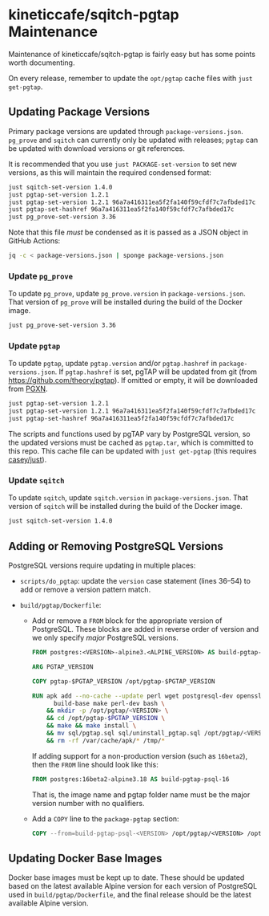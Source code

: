 # kineticcafe/sqitch-pgtap Maintenance

Maintenance of kineticcafe/sqitch-pgtap is fairly easy but has some points worth
documenting.

On every release, remember to update the `opt/pgtap` cache files with `just
get-pgtap`.

## Updating Package Versions

Primary package versions are updated through `package-versions.json`. `pg_prove`
and `sqitch` can currently only be updated with releases; `pgtap` can be updated
with download versions or git references.

It is recommended that you use `just PACKAGE-set-version` to set new versions,
as this will maintain the required condensed format:

```sh
just sqitch-set-version 1.4.0
just pgtap-set-version 1.2.1
just pgtap-set-version 1.2.1 96a7a416311ea5f2fa140f59cfdf7c7afbded17c
just pgtap-set-hashref 96a7a416311ea5f2fa140f59cfdf7c7afbded17c
just pg_prove-set-version 3.36
```

Note that this file _must_ be condensed as it is passed as a JSON object in
GitHub Actions:

```sh
jq -c < package-versions.json | sponge package-versions.json
```

### Update `pg_prove`

To update `pg_prove`, update `pg_prove.version` in `package-versions.json`. That
version of `pg_prove` will be installed during the build of the Docker image.

```sh
just pg_prove-set-version 3.36
```

### Update `pgtap`

To update `pgtap`, update `pgtap.version` and/or `pgtap.hashref` in
`package-versions.json`. If `pgtap.hashref` is set, pgTAP will be updated from
git (from <https://github.com/theory/pgtap>). If omitted or empty, it will be
downloaded from [PGXN][].

```sh
just pgtap-set-version 1.2.1
just pgtap-set-version 1.2.1 96a7a416311ea5f2fa140f59cfdf7c7afbded17c
just pgtap-set-hashref 96a7a416311ea5f2fa140f59cfdf7c7afbded17c
```

The scripts and functions used by pgTAP vary by PostgreSQL version, so the
updated versions must be cached as `pgtap.tar`, which is committed to this repo.
This cache file can be updated with `just get-pgtap` (this requires
[casey/just][]).

### Update `sqitch`

To update `sqitch`, update `sqitch.version` in `package-versions.json`. That
version of `sqitch` will be installed during the build of the Docker image.

```sh
just sqitch-set-version 1.4.0
```

## Adding or Removing PostgreSQL Versions

PostgreSQL versions require updating in multiple places:

- `scripts/do_pgtap`: update the `version` case statement (lines 36–54) to add
  or remove a version pattern match.
- `build/pgtap/Dockerfile`:

  - Add or remove a `FROM` block for the appropriate version of PostgreSQL.
    These blocks are added in reverse order of version and we only specify
    _major_ PostgreSQL versions.

    ```dockerfile
    FROM postgres:<VERSION>-alpine3.<ALPINE_VERSION> AS build-pgtap-psql-<VERSION>

    ARG PGTAP_VERSION

    COPY pgtap-$PGTAP_VERSION /opt/pgtap-$PGTAP_VERSION

    RUN apk add --no-cache --update perl wget postgresql-dev openssl \
          build-base make perl-dev bash \
        && mkdir -p /opt/pgtap/<VERSION> \
        && cd /opt/pgtap-$PGTAP_VERSION \
        && make && make install \
        && mv sql/pgtap.sql sql/uninstall_pgtap.sql /opt/pgtap/<VERSION> \
        && rm -rf /var/cache/apk/* /tmp/*
    ```

    If adding support for a non-production version (such as `16beta2`), then the
    `FROM` line should look like this:

    ```dockerfile
    FROM postgres:16beta2-alpine3.18 AS build-pgtap-psql-16
    ```

    That is, the image name and pgtap folder name must be the major version
    number with no qualifiers.

  - Add a `COPY` line to the `package-pgtap` section:

    ```dockerfile
    COPY --from=build-pgtap-psql-<VERSION> /opt/pgtap/<VERSION> /opt/pgtap/<VERSION>
    ```

## Updating Docker Base Images

Docker base images must be kept up to date. These should be updated based on the
latest available Alpine version for each version of PostgreSQL used in
`build/pgtap/Dockerfile`, and the final release should be the latest available
Alpine version.

[pgxn]: https://pgxn.org/dist/pgtap
[casey/just]: https://github.com/casey/just
